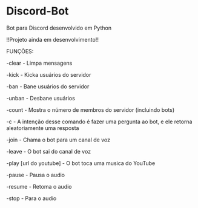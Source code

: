 # Discord-Bot

Bot para Discord desenvolvido em Python

!!Projeto ainda em desenvolvimento!!

FUNÇÕES:

-clear - Limpa mensagens

-kick - Kicka usuários do servidor

-ban - Bane usuários do servidor

-unban - Desbane usuários

-count - Mostra o número de membros do servidor (incluindo bots)

-c - A intenção desse comando é fazer uma pergunta ao bot, e ele retorna aleatoriamente uma resposta

-join - Chama o bot para um canal de voz

-leave - O bot sai do canal de voz

-play [url do youtube] - O bot toca uma musica do YouTube

-pause - Pausa o audio

-resume - Retoma o audio

-stop - Para o audio

